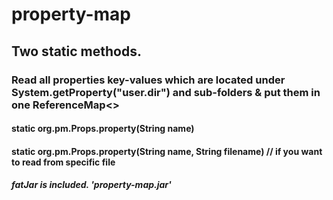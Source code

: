 # property-map

## Two static methods.

### Read all properties key-values which are located under System.getProperty("user.dir") and sub-folders & put them in one ReferenceMap<>

#### static org.pm.Props.property(String name)
#### static org.pm.Props.property(String name, String filename) // if you want to read from specific file

##### fatJar is included. 'property-map.jar' 